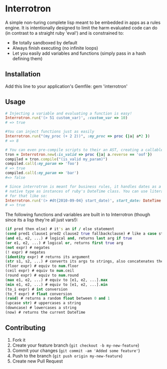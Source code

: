 # Interrotron

A simple non-turing complete lisp meant to be embedded in apps as a rules engine. It is intentionally designed to limit the harm evaluated code can do (in contrast to a straight ruby 'eval') and is constrained to:

* Be totally sandboxed by default
* Always finish executing (no infinite loops)
* Let you easily add variables and functions (simply pass in a hash defining them)

## Installation

Add this line to your application's Gemfile:
    gem 'interrotron'

## Usage

```ruby
# Injecting a variable and evaluating a function is easy!
Interrotron.run('(> 51 custom_var)', :custom_var => 10) 
# => true

#You can inject functions just as easily
Interrotron.run("(my_proc (+ 2 2))", :my_proc => proc {|a| a*2 })
# => 8

# You can even pre-compile scripts to their an AST, creating a callable proc
tron = Interrotron.new(:is_valid => proc {|a| a.reverse == 'oof'})
compiled = tron.compile("(is_valid my_param)")
compiled.call(:my_param => 'foo')
# => true
compiled.call(:my_param => 'bar')
#=> false

# Since interrotron is meant for business rules, it handles dates as a 
# native type as instances of ruby's DateTime class. You can use literals
# for that like so:
Interrotron.run('(> #dt{2010-09-04} start_date)', start_date: DateTime.parse('2012-12-12'))
# => true
```

The following functions and variables are built in to Interrotron (though since its a lisp they're all just vars!):
```clojure
(if pred then else) # it's an if / else statement
(cond pred1 clause1 pred2 clause2 true fallbackclause) # like a case statement
(and e1, e2, ...) # logical and, returns last arg if true
(or e1, e2, ...) # logical or, returns first true arg
(not expr) # negates
(! expr) # negates
(identity expr) # returns its argument
(str s1, s2, ...) # converts its args to strings, also concatenates them
(floor expr) # equiv to num.floor
(ceil expr) # equiv to num.ceil
(round expr) # equiv to num.round
(max e1, e2, ...) # equiv to [e1, e2, ...].max
(min e1, e2, ...) # equiv to [e1, e2, ...].min
(to_i expr) # int conversion
(to_f expr) # float conversion
(rand) # returns a random float between 0 and 1
(upcase str) # uppercases a string
(downcase) # lowercases a string
(now) # returns the current DateTime
```

## Contributing

1. Fork it
2. Create your feature branch (`git checkout -b my-new-feature`)
3. Commit your changes (`git commit -am 'Added some feature'`)
4. Push to the branch (`git push origin my-new-feature`)
5. Create new Pull Request
